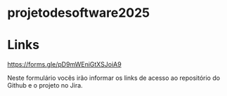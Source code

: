 # projetodesoftware2025


# Links

https://forms.gle/pD9mWEniGtXSJoiA9

Neste formulário vocês irão informar os links de acesso ao repositório do Github e o projeto no Jira.